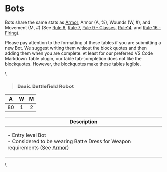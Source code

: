 # Bots

Bots share the same stats as [Armor](armor.md), Armor (A, %), Wounds (W, #), and Movement (M, #) (See [Rule 6](broken-reference), [Rule 7](broken-reference), [Rule 9 - Classes](broken-reference), [Rule14](broken-reference), and [Rule 16 - Firing](broken-reference)).

Please pay attention to the formatting of these tables if you are submitting a new Bot. We suggest writing them without the block quotes and then adding them when you are complete. At least for our preferred VS Code Markdown Table plugin, our table tab-completion does not like the blockquotes. However, the blockquotes make these tables legible.

\


> ### **Basic Battlefield Robot**

|  A  |  W  |  M  |
| :-: | :-: | :-: |
|  80 |  1  |  2  |

| Description                                                                                                                    |
| ------------------------------------------------------------------------------------------------------------------------------ |
| <p>- Entry level Bot<br>- Considered to be wearing Battle Dress for Weapon requirements (See <a href="armor.md">Armor</a>)</p> |

\
